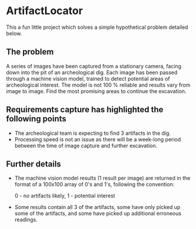 # ArtifactLocator

This a fun little project which solves a simple hypothetical problem detailed below.

The problem
------------

A series of images have been captured from a stationary camera, facing down into the pit of an archeological dig. Each image 
has been passed through a machine vision model, trained to detect potential areas of archeological interest. The model is
not 100 % reliable and results vary from image to image. Find the most promising areas to continue the excavation.


Requirements capture has highlighted the following points
---------------------------------------------------------

- The archeological team is expecting to find 3 artifacts in the dig.
- Processing speed is not an issue as there will be a week-long period between the time of image capture and further excavation.

Further details
---------------

- The machine vision model results (1 result per image) are returned in the format of a 100x100 array of 0's and 1's, following 
  the convention:

   0 - no artifacts likely,
   1 - potential interest

- Some results contain all 3 of the artifacts, some have only picked up some of the artifacts, and some have picked up additional 
  erroneous readings.